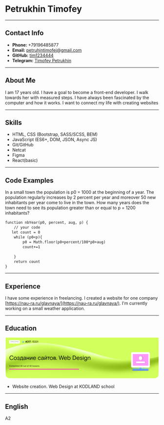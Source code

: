 # Petrukhin Timofey
---
## Contact Info
- **Phone:** +79196485877
- **Email:** petruhintimofej@gmail.com
- **GitHub:** [tim1234444](https://github.com/tim1234444)
- **Telegram:** [Timofey Petrukhin](https://t.me/Timofej2005)

---

## About Me
I am 17 years old. I have a goal to become a front-end developer. I walk towards her with measured steps. I have always been fascinated by the computer and how it works. I want to connect my life with creating websites

---

## Skills
- HTML, CSS (Bootstrap, SASS/SCSS, BEM)
- JavaScript (ES6+, DOM, JSON, Async JS)
- Git/GitHub
- Netcat
- Figma
- React(basic)

---

## Code Examples
In a small town the population is p0 = 1000 at the beginning of a year. The population regularly increases by 2 percent per year and moreover 50 new inhabitants per year come to live in the town. How many years does the town need to see its population greater than or equal to p = 1200 inhabitants?

```
function nbYear(p0, percent, aug, p) {
    // your code
   let count = 0
    while (p0<p){
        p0 = Math.floor(p0+percent/100*p0+aug)
        count+=1

    }
    return count
}
```
---

## Experience
I have some experience in freelancing. I created a website for one company [https://nau-ra.ru/glavnaya/](https://nau-ra.ru/glavnaya/). I'm currently working on a small weather application.

---

## Education
![Img](./Img.png)
- Website creation. Web Design at KODLAND school

---

## English
A2


